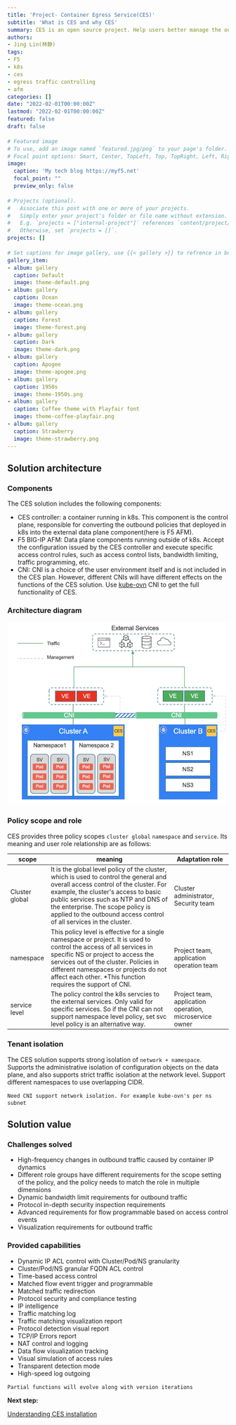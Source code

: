 ```yaml
---
title: 'Project- Container Egress Service(CES)'
subtitle: 'What is CES and why CES'
summary: CES is an open source project. Help users better manage the outgoing traffic of k8s. Solve the egress challenge in high dynamic IP scenarios,provides a wealth of outgoing control capability. 
authors:
- Jing Lin(林静)
tags:
- F5
- k8s
- ces
- egress traffic controlling
- afm
categories: []
date: "2022-02-01T00:00:00Z"
lastmod: "2022-02-01T00:00:00Z"
featured: false
draft: false

# Featured image
# To use, add an image named `featured.jpg/png` to your page's folder.
# Focal point options: Smart, Center, TopLeft, Top, TopRight, Left, Right, BottomLeft, Bottom, BottomRight
image:
  caption: 'My tech blog https://myf5.net'
  focal_point: ""
  preview_only: false

# Projects (optional).
#   Associate this post with one or more of your projects.
#   Simply enter your project's folder or file name without extension.
#   E.g. `projects = ["internal-project"]` references `content/project/deep-learning/index.md`.
#   Otherwise, set `projects = []`.
projects: []

# Set captions for image gallery, use {{< gallery >}} to refrence in body.
gallery_item:
- album: gallery
  caption: Default
  image: theme-default.png
- album: gallery
  caption: Ocean
  image: theme-ocean.png
- album: gallery
  caption: Forest
  image: theme-forest.png
- album: gallery
  caption: Dark
  image: theme-dark.png
- album: gallery
  caption: Apogee
  image: theme-apogee.png
- album: gallery
  caption: 1950s
  image: theme-1950s.png
- album: gallery
  caption: Coffee theme with Playfair font
  image: theme-coffee-playfair.png
- album: gallery
  caption: Strawberry
  image: theme-strawberry.png
---
```


## Solution architecture

### Components

The CES solution includes the following components:

- CES controller: a container running in k8s. This component is the control plane, responsible for converting the outbound policies that deployed in k8s into the external data plane component(here is F5 AFM).
- F5 BIG-IP AFM: Data plane components running outside of k8s. Accept the configuration issued by the CES controller and execute specific access control rules, such as access control lists, bandwidth limiting, traffic programming, etc.
- CNI: CNI is a choice of the user environment itself and is not included in the CES plan. However, different CNIs will have different effects on the functions of the CES solution. Use [kube-ovn](https://github.com/kubeovn/kube-ovn/) CNI to get the full functionality of CES.

### Architecture diagram

![high-level-arch](img/high-level-arch.jpg)

### Policy scope and role

CES provides three policy scopes `cluster global` `namespace` and `service`. Its meaning and user role relationship are as follows:

| scope          | meaning                                                      | Adaptation role                                         |
| -------------- | ------------------------------------------------------------ | ------------------------------------------------------- |
| Cluster global | It is the global level policy of the cluster, which is used to control the general and overall access control of the cluster. For example, the cluster's access to basic public services such as NTP and DNS of the enterprise. The scope policy is applied to the outbound access control of all services in the cluster. | Cluster administrator, Security team                    |
| namespace      | This policy level is effective for a single namespace or project. It is used to control the access of all services in specific NS or project to access the services out of the cluster. Policies in different namespaces or projects do not affect each other. *This function requires the support of CNI. | Project team, application operation team                |
| service level  | The policy control the k8s servcies to the external services. Only valid for specific services. So if the CNI can not support namespace level policy, set svc level policy is an alternative way. | Project team, application operation, microservice owner |

### Tenant isolation

The CES solution supports strong isolation of `network + namespace`. Supports the administrative isolation of configuration objects on the data plane, and also supports strict traffic isolation at the network level. Support different namespaces to use overlapping CIDR.

```
Need CNI support network isolation. For example kube-ovn's per ns subnet
```

## Solution value

### Challenges solved

- High-frequency changes in outbound traffic caused by container IP dynamics
- Different role groups have different requirements for the scope setting of the policy, and the policy needs to match the role in multiple dimensions
- Dynamic bandwidth limit requirements for outbound traffic
- Protocol in-depth security inspection requirements
- Advanced requirements for flow programmable based on access control events
- Visualization requirements for outbound traffic

### Provided capabilities

- Dynamic IP ACL control with Cluster/Pod/NS granularity
- Cluster/Pod/NS granular FQDN ACL control
- Time-based access control
- Matched flow event trigger and programmable
- Matched traffic redirection
- Protocol security and compliance testing
- IP intelligence
- Traffic matching log
- Traffic matching visualization report
- Protocol detection visual report
- TCP/IP Errors report
- NAT control and logging
- Data flow visualization tracking
- Visual simulation of access rules
- Transparent detection mode
- High-speed log outgoing

```
Partial functions will evolve along with version iterations
```

**Next step:**

[Understanding CES installation](https://github.com/f5devcentral/container-egress-service/wiki/EN_2_CES_Installation)